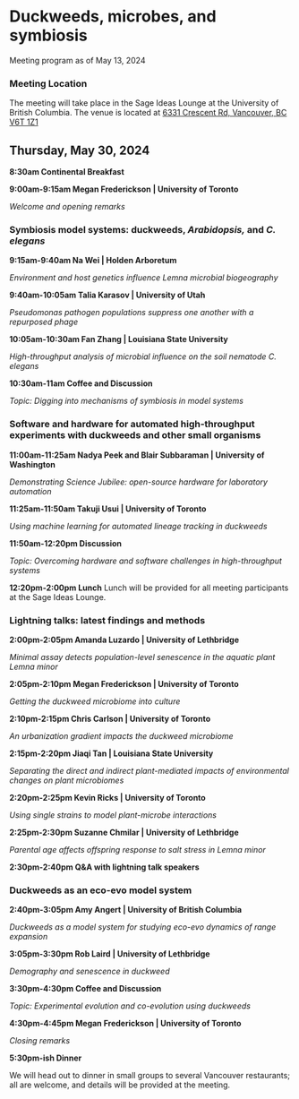 Duckweeds, microbes, and symbiosis
================
Meeting program as of May 13, 2024

### Meeting Location

The meeting will take place in the Sage Ideas Lounge at the University
of British Columbia. The venue is located at [6331 Crescent Rd,
Vancouver, BC V6T 1Z1](https://maps.app.goo.gl/3sk4jVPN4AtCY3NL6)

## Thursday, May 30, 2024

**8:30am Continental Breakfast**

**9:00am-9:15am Megan Frederickson \| University of Toronto**

*Welcome and opening remarks*

### Symbiosis model systems: duckweeds, *Arabidopsis,* and *C. elegans*

**9:15am-9:40am Na Wei \| Holden Arboretum**

*Environment and host genetics influence Lemna microbial biogeography*

**9:40am-10:05am Talia Karasov \| University of Utah**

*Pseudomonas pathogen populations suppress one another with a repurposed
phage*

**10:05am-10:30am Fan Zhang \| Louisiana State University**

*High-throughput analysis of microbial influence on the soil nematode C.
elegans*

**10:30am-11am Coffee and Discussion**

*Topic: Digging into mechanisms of symbiosis in model systems*

### Software and hardware for automated high-throughput experiments with duckweeds and other small organisms

**11:00am-11:25am Nadya Peek and Blair Subbaraman \| University of
Washington**

*Demonstrating Science Jubilee: open-source hardware for laboratory
automation*

**11:25am-11:50am Takuji Usui \| University of Toronto**

*Using machine learning for automated lineage tracking in duckweeds*

**11:50am-12:20pm Discussion**

*Topic: Overcoming hardware and software challenges in high-throughput
systems*

**12:20pm-2:00pm Lunch** Lunch will be provided for all meeting
participants at the Sage Ideas Lounge.

### Lightning talks: latest findings and methods

**2:00pm-2:05pm Amanda Luzardo \| University of Lethbridge**

*Minimal assay detects population-level senescence in the aquatic plant
Lemna minor*

**2:05pm-2:10pm Megan Frederickson \| University of Toronto**

*Getting the duckweed microbiome into culture*

**2:10pm-2:15pm Chris Carlson \| University of Toronto**

*An urbanization gradient impacts the duckweed microbiome*

**2:15pm-2:20pm Jiaqi Tan \| Louisiana State University**

*Separating the direct and indirect plant-mediated impacts of
environmental changes on plant microbiomes*

**2:20pm-2:25pm Kevin Ricks \| University of Toronto**

*Using single strains to model plant-microbe interactions*

**2:25pm-2:30pm Suzanne Chmilar \| University of Lethbridge**

*Parental age affects offspring response to salt stress in Lemna minor*

**2:30pm-2:40pm Q&A with lightning talk speakers**

### Duckweeds as an eco-evo model system

**2:40pm-3:05pm Amy Angert \| University of British Columbia**

*Duckweeds as a model system for studying eco-evo dynamics of range
expansion*

**3:05pm-3:30pm Rob Laird \| University of Lethbridge**

*Demography and senescence in duckweed*

**3:30pm-4:30pm Coffee and Discussion**

*Topic: Experimental evolution and co-evolution using duckweeds*

**4:30pm-4:45pm Megan Frederickson \| University of Toronto**

*Closing remarks*

**5:30pm-ish Dinner**

We will head out to dinner in small groups to several Vancouver
restaurants; all are welcome, and details will be provided at the
meeting.
